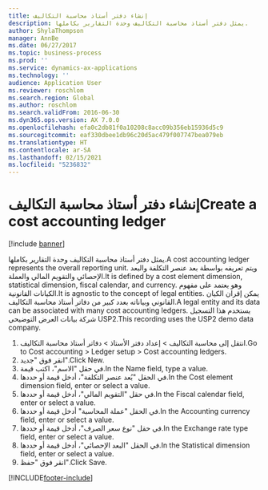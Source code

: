 ```yaml
---
title: إنشاء دفتر أستاذ محاسبة التكاليف
description: يمثل دفتر أستاذ محاسبة التكاليف وحدة التقارير بكاملها.
author: ShylaThompson
manager: AnnBe
ms.date: 06/27/2017
ms.topic: business-process
ms.prod: ''
ms.service: dynamics-ax-applications
ms.technology: ''
audience: Application User
ms.reviewer: roschlom
ms.search.region: Global
ms.author: roschlom
ms.search.validFrom: 2016-06-30
ms.dyn365.ops.version: AX 7.0.0
ms.openlocfilehash: efa0c2db81f0a10208c8acc09b356eb15936d5c9
ms.sourcegitcommit: eaf330dbee1db96c20d5ac479f007747bea079eb
ms.translationtype: HT
ms.contentlocale: ar-SA
ms.lasthandoff: 02/15/2021
ms.locfileid: "5236832"
---
```

# <a name="create-a-cost-accounting-ledger"></a><span data-ttu-id="80132-103">إنشاء دفتر أستاذ محاسبة التكاليف</span><span class="sxs-lookup"><span data-stu-id="80132-103">Create a cost accounting ledger</span></span>

[!include [banner](../../includes/banner.md)]

<span data-ttu-id="80132-104">يمثل دفتر أستاذ محاسبة التكاليف وحدة التقارير بكاملها.</span><span class="sxs-lookup"><span data-stu-id="80132-104">A cost accounting ledger represents the overall reporting unit.</span></span> <span data-ttu-id="80132-105">ويتم تعريفه بواسطة بعد عنصر التكلفة والبعد الإحصائي والتقويم المالي والعملة.</span><span class="sxs-lookup"><span data-stu-id="80132-105">It is defined by a cost element dimension, statistical dimension, fiscal calendar, and currency.</span></span> <span data-ttu-id="80132-106">وهو يعتمد على مفهوم الكيانات القانونية.</span><span class="sxs-lookup"><span data-stu-id="80132-106">It is agnostic to the concept of legal entities.</span></span> <span data-ttu-id="80132-107">يمكن إقران الكيان القانوني وبياناته بعدد كبير من دفاتر أستاذ محاسبة التكاليف.</span><span class="sxs-lookup"><span data-stu-id="80132-107">A legal entity and its data can be associated with many cost accounting ledgers.</span></span> <span data-ttu-id="80132-108">يستخدم هذا التسجيل شركة بيانات العرض التوضيحي USP2.</span><span class="sxs-lookup"><span data-stu-id="80132-108">This recording uses the USP2 demo data company.</span></span>

1. <span data-ttu-id="80132-109">انتقل إلى محاسبة التكاليف > إعداد دفتر الأستاذ > دفاتر أستاذ محاسبة التكاليف.</span><span class="sxs-lookup"><span data-stu-id="80132-109">Go to Cost accounting > Ledger setup > Cost accounting ledgers.</span></span>
2. <span data-ttu-id="80132-110">انقر فوق "جديد".</span><span class="sxs-lookup"><span data-stu-id="80132-110">Click New.</span></span>
3. <span data-ttu-id="80132-111">في حقل "الاسم"، اكتب قيمة.</span><span class="sxs-lookup"><span data-stu-id="80132-111">In the Name field, type a value.</span></span>
4. <span data-ttu-id="80132-112">في الحقل "بُعد عنصر التكلفة‬‬"، أدخل قيمة أو حددها.</span><span class="sxs-lookup"><span data-stu-id="80132-112">In the Cost element dimension field, enter or select a value.</span></span>
5. <span data-ttu-id="80132-113">في حقل "التقويم المالي"، أدخل قيمة أو حددها.</span><span class="sxs-lookup"><span data-stu-id="80132-113">In the Fiscal calendar field, enter or select a value.</span></span>
6. <span data-ttu-id="80132-114">في الحقل "عملة المحاسبة" أدخل قيمة أو حددها.</span><span class="sxs-lookup"><span data-stu-id="80132-114">In the Accounting currency field, enter or select a value.</span></span>
7. <span data-ttu-id="80132-115">في حقل "نوع سعر الصرف"، أدخل قيمة أو حددها.</span><span class="sxs-lookup"><span data-stu-id="80132-115">In the Exchange rate type field, enter or select a value.</span></span>
8. <span data-ttu-id="80132-116">في الحقل "البعد الإحصائي"، أدخل قيمة أو حددها.</span><span class="sxs-lookup"><span data-stu-id="80132-116">In the Statistical dimension field, enter or select a value.</span></span>
9. <span data-ttu-id="80132-117">انقر فوق "حفظ".</span><span class="sxs-lookup"><span data-stu-id="80132-117">Click Save.</span></span>



[!INCLUDE[footer-include](../../../includes/footer-banner.md)]
